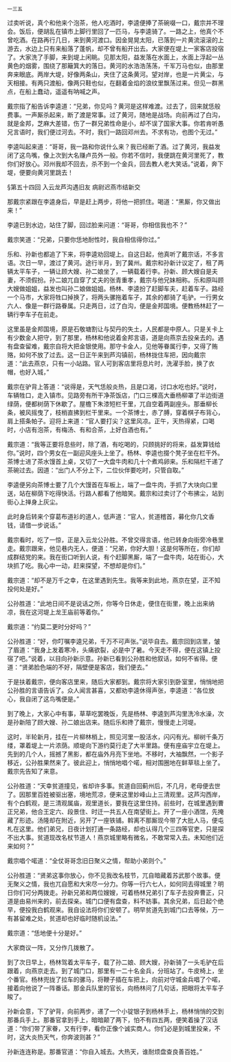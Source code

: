     一三五 

   过卖听说，真个和他来个泡茶，他人吃酒时，李逵便捧了茶碗啜一口，戴宗并不理会。饭后，便胡乱在镇市上脚行里回了一匹马，与李逵骑了。一路之上，他真个不曾吃酒。在路再行几日，来到黄河渡口。因金晃晃太阳，已落到一片黄流滚滚的上游去，水边上只有来船落了蓬帆，却不曾有船开出去。大家便在堤上一家客店投宿了。大家洗了手脚，来到堤上闲眺。见那太阳，益发落在水面上，水面上浮起一丛黄色的烟雾，围绕了那簸箕大的落日。黄河的水浩浩荡荡，千军万马也似，由那里奔来眼底。两岸大堤，好像两条山，夹住了这条黄河。望对岸，也是一片黄尘，与天相接。有两只渡船，像两只鞋也似，在翻着金焰的浪纹里飘荡过来。但见一群黑点，在船上蠢动，遥遥有呐喊之声。

   戴宗指了船告诉李逵道：“兄弟，你见吗？黄河是这样难渡。过去了，回来就恁般费事。一声厮杀起来，断了渡是常事。过了黄河，随地是战场。向前再过了白沟，就是金邦，芝麻大差错，伤了一群兄弟性命是小，却不误了国家大事。你若肯听愚兄言语时，我们便过河去。不时，我们一路回邓州去。不求有功，也图个无过。”

   李逵叫起来道：“哥哥，我一路和你说什么来？我已经断了酒。过了黄河，我益发闭了这鸟嘴，像上次到大名赚卢员外一般。你若不信时，我便跳在黄河里死了，教你们好放心。邓州我却不回去，杀不到一个金兵，回去教人老大笑话。”说着，奔下堤，便要向黄河里跳去！

   §第五十四回 入云龙芦沟遇旧友 病尉迟燕市结新交

   那戴宗紧跟在李逵身后，早是赶上两步，将他一把抓住。喝道：“黑厮，你又做出来！”

   李逵已到水边，站住了脚，回过脸来问道：“哥哥，你相信我也不？”

   戴宗笑道：“兄弟，只要你恁地耐性时，我自相信得你过。”

   乐和、孙新也都追了下来，将李逵劝回堤上。自这日起，他真听了戴宗话，不多言语。次日一早，渡过了黄河。途行半月，到了冀州。戴宗和孙新计议定了，租了两辆太平车子，一辆让顾大嫂、孙二娘坐了，一辆载着行李。孙新、顾大嫂自是夫妻，不须假扮。孙二娘兀自穿了丈夫的张青重孝，戴宗与他兄妹相称。乐和原叫顾大嫂做姐姐，益发也叫孙二娘做姐姐。杨林、李逵扮了赶脚车夫，赶着车子。路经一个马市，大家将牲口掉换了，将两头骡拖着车子，其余的都骑了毛驴。一行男女六人、像是一群行路眷属。只走两日，过了白沟，便是金邦国境。便教杨林赶了一辆行李车子在前走。

   这里虽是金邦国境，原是石敬塘割让与契丹的失土，人民都是中原人。只是关卡上有少数金人把守，到了那里，杨林和他说着金邦言语，道是向燕京去投亲去的。遇有盘查留难，戴宗自将大把金银使用。那守卡金人，见他等眷属行李，又得了贿赂，如何不放了过去。这一日正午来到芦沟镇前，杨林拢住车把，因向戴宗道：“此去燕京，只有一小站路。官人可到客店里将息片时，洗濯手脸，换了衣帽，也好入城，”

   戴宗在驴背上答道：“说得是，天气恁般炎热，且是口渴，讨口水吃也好。”说时，车辆牲口，走入镇市。见路旁有所干净茶饭店，门口三棵高大垂杨柳罩了半边街道绿荫，便都树荫下休歇了。屋檐下朱漆短栏干里，兀自空着两副座头。那垂柳长条，被风摇曳了，枝梢直拂到栏干里来。一个茶博士，赤了膊，穿着棋子布背心，肩上搭条帕子。迎将上来道：“官人要打尖？这里风凉。正午，天热得紧，口喝时，小店有泡茶，有梅汤、有和合茶，上好白酒也有。”

   戴宗道：“我等正要将息些时，除了酒，有吃喝的，只顾挑好的将来，益发算钱给你。”说时，四个男女在一副迎风座头上坐了。杨林、李逵也掇个凳子坐在栏干外。茶博士进了茶水馒首上桌，又切了一大盘牛肉和几十个煮鸡卵来。乐和隔栏干递了茶碗过去。因道：“出门人不分上下，二位伙伴要吃时，只管自取。”

   李逵便另向茶博士要了几个大馒首在车板上，端了一盘牛肉，手抓了大块向口里送，站在柳荫下吃得快活。行路人都看了他暗笑。戴宗和过卖讨了个布拂尘，站到街心上掸身上灰尘。

   此时身后转来个穿葛布道衫的道人，低声道：“官人，贫道稽首，募化你几文香钱，请借一步说话。”

   戴宗看时，吃了一惊，正是入云龙公孙胜。不曾交得言语，他已转身向街旁冷巷里走。戴宗跟来，他见巷内无人，便道：“兄弟，你好大胆！这是何等所在，你们却成群结党的来。我在街口听到人说，有个赶脚黑厮，端了一盘牛肉，站在街心，大块抓了吃。我心中一动，赶来探望，不想却是你们。”

   戴宗道：“却不是万千之幸，在这里遇到先生。我等来到此地，燕京在望，正不知投何处是好。”

   公孙胜道：“此地日间不是说话之所，你等今日休走，便住在街里，晚上出来纳凉，我在这河堤上龙王庙前等着你。”

   戴宗道：“约莫二更时分好吗？”

   公孙胜道：“好，你叮嘱李逵兄弟，千万不可声张。”说毕自去。戴宗回到店里，皱了眉道：“我身上发着寒冷，头痛欲裂，必是中了暑。今天走不得，便在这镇上投宿了吧。”说着，以目向孙新示意。孙新已看到公孙胜和他叙话，如何不省得。便道：“贤弟脸色端的不好，隔壁便是客店，我们便去。”

   于是扶着戴宗，便向客店里来，随后大家都到。戴宗将大家引到卧室里，悄悄地把公孙胜的言语告诉了。众人闻言甚喜，又都劝李逵休得声张，李逵道：“各位放心，我自闭了这鸟嘴便是。”

   到了晚上，大家心中有事，草草吃罢晚饭，先是杨林、李逵到芦沟里洗冷水澡，次是孙新陪了顾大嫂、孙二娘出店来。随后乐和搀了戴宗，慢慢走上河堤。

   这时，半轮新月，挂在一片柳林梢上，照见河里一股活水，闪闪有光。柳树千条万缕，罩着堤上一片浓荫。顺堤向下游约莫行走了大半里路。便有座庙宇立在堤上。先到的几个人，摇撼了黑影，都在庙外月亮下坐地。不移时，大袖飘然，一个影子移近，公孙胜果然来了。彼此迎上，悄悄地唱个喏，相对围圈地在鲜草毯上坐了。戴宗先告知了来意。

   公孙胜道：“天幸贫道撞见，省却许多事。贫道自回蓟州后，不几月，老母便去世了。因那里百姓被驱出塞，境地荒凉，便来这里妙峰山上三清观里。这芦沟西岸，有个白鹤观，是三清观属庙，观里道长，要我在这里住持。前些时，在城里遇到曹正兄弟，他合王定六、段景住、时迁一共五人在南望街上。开了一座小酒馆，先掩藏了形迹。汤隆却在附近，另开了一座铁铺。斡离不那厮现今带了大批人马，便屯札在这里。他们弟兄，日夜计划打通一条路经，却也认得几个三四等官吏，只是探不出大事。贫道现改名杖节道人！燕京城里略有微名，不敢常常入去。未知他们近来如何？”

   戴宗唱个喏道：“全仗哥哥念旧日聚义之情，帮助小弟则个。”

   公孙胜道：“贤弟这事你放心，你不见我改名枝节，兀自暗藏着苏武那个故事。便无聚义之情，我也兀自愿和大宋尽一分力。你等一行六七人，如何同去得城里？明日你们可分两拨走。孙新兄弟和两位嫂嫂，可着杨林兄弟引了车子去投奔曹正，只道是由易州来的，前去探亲。城门口便有盘查，料不妨事。其余兄弟，后日起个绝早，便投我白鹤观来。我自设法将你们安顿了。明早贫道先到城门口去等候，万一有甚留难之处，贫道却也好临时随机设法。”

   戴宗道：“恁地便十分是好。”

   大家商议一阵，又分作几拨散了。

   到了次日早上，杨林驾着太平车子，载了孙二娘、顾大嫂，孙新骑了一头毛驴在后跟着，向燕京走去。到了城门口，那里有一二十名金兵，分班站了。牛皮椅上，坐个番官。杨林兜拢了拉车的骡马，将鞭子插在车把上，向前对守城金兵唱了个喏，接着向他说了一阵番话。那金兵队里的官长，向杨林问了几句话，把眼将太平车子睃了。

   孙新会意，下了驴背，向前两步，递了一个小锭银子到杨林手上，杨林悄悄的交到那番兵手上。那番官拿到手上，暗暗颠了两下，怕不有四五两，便笑着操了汉话道：“你们带了家眷，又有行李，看你正像个诚实商人。你们必是到城里投亲，不时，这大炎热天气，你奔波则甚？”

   孙新连连称是。那番官道：“你自入城去。大热天，谁耐烦盘查良善百姓。”

